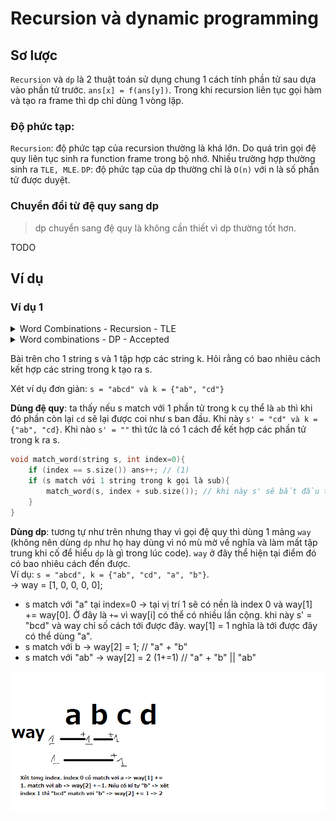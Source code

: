 # Recursion và dynamic programming

## Sơ lược
`Recursion` và `dp` là 2 thuật toán sử dụng chung 1 cách tính phần tử sau dựa vào phần tử trước. `ans[x] = f(ans[y])`. Trong khi recursion liên tục gọi hàm và tạo ra frame thì dp chỉ dùng 1 vòng lặp.

### Độ phức tạp: 
`Recursion`: độ phức tạp của recursion thường là khá lớn. Do quá trìn gọi đệ quy liên tục sinh ra function frame trong bộ nhớ. Nhiều trường hợp thường sinh ra `TLE, MLE`.
`DP`: độ phức tạp của dp thường chỉ là `O(n)` với n là số phần tử được duyệt.

### Chuyển đổi từ đệ quy sang dp
> dp chuyển sang đệ quy là không cần thiết vì dp thường tốt hơn.

TODO

## Ví dụ

### Ví dụ 1
<details>
    <summary>Word Combinations - Recursion - TLE</summary>

```c++
// https://cses.fi/problemset/task/1731/
#include<bits/stdc++.h>
 
typedef long long ll;
const ll mod = 1e9 + 7;
using namespace std;
 
struct Node{
    char val;
    bool is_leaf;
    vector<Node*> childs;
    Node(char val){
        this->val = val;
    }
    Node* find_child(char val){
        for (auto &n: this->childs){
            if (n->val == val){
                return n;
            }
        }
        return nullptr;
    }
    Node* get_or_create_child(char val){
        // Tìm
        Node* child = find_child(val);
        if (child != nullptr) return child;
        // Tạo mới
        Node* new_child = new Node(val);
        this->childs.push_back(new_child);
        return new_child;
    }
};
 
struct Trie{
    Node root = Node(0); // 0 là root, 'a', 'b' bắt đầu từ 1, 2,...
    Trie(){}
    void insert(string s){
        Node* cur = &root;
        for (auto c: s){
            cur = cur->get_or_create_child(c);
        }
        cur->is_leaf = true;
    }
    void find(string s){
        // TODO
    }
    int ans = 0;
    void match_word(string word, int index=0){
        if (index >= word.size()) {
            ans++;
            return;
        }
        Node* cur = &root;
        for (int i=index;i<word.size();i++){
            cur = cur->find_child(word[i]);
            if (cur == nullptr) return;
            if (cur->is_leaf){
                match_word(word, i+1);
            }
 
        }
    }
};
 
int main(){
    ios::sync_with_stdio(0); cin.tie(0);
    #ifdef DEBUG
        freopen("inp.txt", "r", stdin);
        freopen("out.txt", "w", stdout);
    #endif
    string s;
    cin >> s;
    int n; cin >> n;
    Trie trie;
    for (int i=0;i<n;i++){
        string x; cin >> x;
        trie.insert(x);
    }
    trie.match_word(s, 0);
    cout << trie.ans;
    dbg("ok");
    cerr << "Time : " << (double)clock() / (double)CLOCKS_PER_SEC << "s\n";
}
```
</details>

<details>
    <summary>Word combinations - DP - Accepted</summary>

```c++
// https://cses.fi/problemset/task/1731/
#include<bits/stdc++.h>
 
typedef long long ll;
const ll mod = 1e9 + 7;
#define ld long double
 
using namespace std;
 
 
#ifdef DEBUG
#include "debug.cpp"
#else
#define dbg(...)
#endif
 
struct Node{
    char val;
    bool is_leaf = false;
    vector<Node*> childs{};
    Node(char val){
        this->val = val;
    }
    Node* find_child(char val){
        for (auto &n: this->childs){
            if (n->val == val){
                return n;
            }
        }
        return nullptr;
    }
    Node* get_or_create_child(char val){
        // Tìm
        Node* child = find_child(val);
        if (child != nullptr) return child;
        // Tạo mới
        Node* new_child = new Node(val);
        this->childs.push_back(new_child);
        return new_child;
    }
};
 
struct Trie{
    Node root = Node(0); // 0 là root, 'a', 'b' bắt đầu từ 1, 2,...
    Trie(){}
    void insert(string s){
        Node* cur = &root;
        for (auto c: s){
            cur = cur->get_or_create_child(c);
        }
        cur->is_leaf = true;
    }
 
    int ans = 0;
    void match_word(string word){
        /* Tại mỗi điểm tính các cái match tại điểm đó - tức là những string nào bắt đầu từ đó được
        */
        vector<ll> way(word.size()+1, 0);
        way[0] = 1;
        for (int i=0;i<word.size();i++){
            // Tìm match tại điểm này
            Node* cur = &root;
            int index = i;
 
            while (true){
                cur = cur->find_child(word[index]);
                if (cur == nullptr) break;
                index++;
                if (cur->is_leaf) {
                    way.at(index) += way.at(i);
                    way[index] %= mod;
                }
            }
        }
        cout << way[word.size()]<<'\n';
    }
};
 
int main(){
    ios::sync_with_stdio(0);
    cin.tie(0);
    #ifdef DEBUG
        freopen("inp.txt", "r", stdin);
        freopen("out.txt", "w", stdout);
    #endif
    string s;
    cin >> s;
    int n; cin >> n;
    Trie trie;
    for (int i=0;i<n;i++){
        string x; cin >> x;
        trie.insert(x);
    }
    trie.match_word(s);
    cerr << "Time : " << (double)clock() / (double)CLOCKS_PER_SEC << "s\n";
}
```
</details>

Bài trên cho 1 string s và 1 tập hợp các string k. Hỏi rằng có bao nhiêu cách kết hợp các string trong k tạo ra s.

Xét ví dụ đơn giản: `s = "abcd" và k = {"ab", "cd"}`

**Dùng đệ quy**: ta thấy nếu s match với 1 phần tử trong k cụ thể là `ab` thì khi đó phần còn lại `cd` sẽ lại được coi như s ban đầu. Khi này `s' = "cd" và k = {"ab", "cd}`. Khi nào `s' = ""` thì tức là có 1 cách để kết hợp các phần tử trong k ra s.

```c++
void match_word(string s, int index=0){
    if (index == s.size()) ans++; // (1)
    if (s match với 1 string trong k gọi là sub){
        match_word(s, index + sub.size()); // khi này s' sẽ bắt đầu từ index + sub.size() và lặp lại cho tới khi gặp móc treo (1)
    }
}
```
**Dùng dp**: tương tự như trên nhưng thay vì gọi đệ quy thì dùng 1 mảng `way` (không nên dùng `dp` như họ hay dùng vì nó mù mờ về nghĩa và làm mất tập trung khi cố để hiểu `dp` là gì trong lúc code). `way` ở đây thể hiện tại điểm đó có bao nhiêu cách đến được.  
Ví dụ: `s = "abcd", k = {"ab", "cd", "a", "b"}`.  
-> way = [1, 0, 0, 0, 0]; 
* s match với "a" tại index=0 -> tại vị trí 1 sẽ có nền là index 0 và way[1] += way[0]. Ở đây là `+=` vì way[i] có thể có nhiều lần cộng. khi này s' = "bcd" và way chỉ số cách tới được đây. way[1] = 1 nghĩa là tới được đây có thể dùng "a".
* s match với b -> way[2] = 1; // "a" + "b"
* s match với "ab" -> way[2] = 2 (1+=1) // "a" + "b" || "ab"

![images/word-combination-dp.png](images/word-combination-dp.png)
